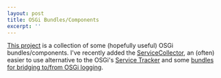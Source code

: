 ```yaml
---
layout: post
title: OSGi Bundles/Components
excerpt: ''
---
```


[This project](https://github.com/mnlipp/de.mnl.osgi#demnlosgi) is a collection
of some (hopefully useful) OSGi bundles/components. I've recently added
the [ServiceCollector](https://mnlipp.github.io/de.mnl.osgi/de.mnl.osgi.coreutils/javadoc/index.html?de/mnl/osgi/coreutils/package-summary.html), an (often) easier
to use alternative to the OSGi's 
[Service Tracker](https://osgi.org/specification/osgi.core/7.0.0/util.tracker.html)
and some [bundles for bridging to/from OSGi logging](https://github.com/mnlipp/de.mnl.osgi#logging-bridgesfacades).
